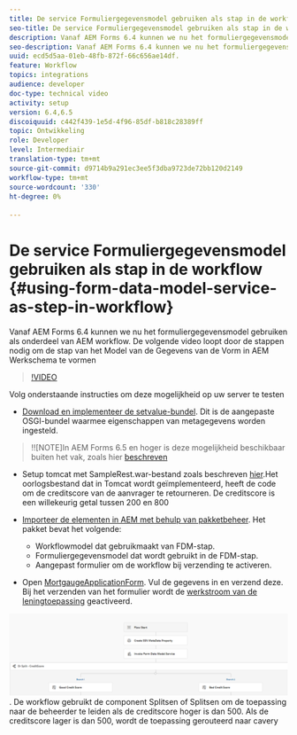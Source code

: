 ```yaml
---
title: De service Formuliergegevensmodel gebruiken als stap in de workflow
seo-title: De service Formuliergegevensmodel gebruiken als stap in de workflow
description: Vanaf AEM Forms 6.4 kunnen we nu het formuliergegevensmodel gebruiken als onderdeel van AEM workflow. De volgende video loopt door de stappen nodig om de modelstap van de Gegevens van de Vorm in AEM Werkschema te vormen.
seo-description: Vanaf AEM Forms 6.4 kunnen we nu het formuliergegevensmodel gebruiken als onderdeel van AEM workflow. De volgende video loopt door de stappen nodig om de modelstap van de Gegevens van de Vorm in AEM Werkschema te vormen.
uuid: ecd5d5aa-01eb-48fb-872f-66c656ae14df.
feature: Workflow
topics: integrations
audience: developer
doc-type: technical video
activity: setup
version: 6.4,6.5
discoiquuid: c442f439-1e5d-4f96-85df-b818c28389ff
topic: Ontwikkeling
role: Developer
level: Intermediair
translation-type: tm+mt
source-git-commit: d9714b9a291ec3ee5f3dba9723de72bb120d2149
workflow-type: tm+mt
source-wordcount: '330'
ht-degree: 0%

---
```



# De service Formuliergegevensmodel gebruiken als stap in de workflow {#using-form-data-model-service-as-step-in-workflow}

Vanaf AEM Forms 6.4 kunnen we nu het formuliergegevensmodel gebruiken als onderdeel van AEM workflow. De volgende video loopt door de stappen nodig om de stap van het Model van de Gegevens van de Vorm in AEM Werkschema te vormen


>[!VIDEO](https://video.tv.adobe.com/v/21719/?quality=9&learn=on)

Volg onderstaande instructies om deze mogelijkheid op uw server te testen
* [Download en implementeer de setvalue-bundel](/help/forms/assets/common-osgi-bundles/SetValueApp.core-1.0-SNAPSHOT.jar). Dit is de aangepaste OSGI-bundel waarmee eigenschappen van metagegevens worden ingesteld.
>!![NOTE]In AEM Forms 6.5 en hoger is deze mogelijkheid beschikbaar buiten het vak, zoals hier  [beschreven](form-data-model-service-as-step-in-aem65-workflow-video-use.md)

* Setup tomcat met SampleRest.war-bestand zoals beschreven [hier](https://docs.adobe.com/content/help/en/experience-manager-learn/forms/ic-print-channel-tutorial/introduction.html).Het oorlogsbestand dat in Tomcat wordt geïmplementeerd, heeft de code om de creditscore van de aanvrager te retourneren. De creditscore is een willekeurig getal tussen 200 en 800

* [Importeer de elementen in AEM met behulp van pakketbeheer](assets/invoke-fdm-as-service-step.zip). Het pakket bevat het volgende:

   * Workflowmodel dat gebruikmaakt van FDM-stap.
   * Formuliergegevensmodel dat wordt gebruikt in de FDM-stap.
   * Aangepast formulier om de workflow bij verzending te activeren.
* Open [MortgaugeApplicationForm](http://localhost:4502/content/dam/formsanddocuments/loanapplication/jcr:content?wcmmode=disabled). Vul de gegevens in en verzend deze. Bij het verzenden van het formulier wordt de [werkstroom van de leningtoepassing](http://http://localhost:4502/editor.html/conf/global/settings/workflow/models/LoanApplication2.html) geactiveerd.

![ workflow  ](assets/fdm-as-service-step-workflow.PNG).
De workflow gebruikt de component Splitsen of Splitsen om de toepassing naar de beheerder te leiden als de creditscore hoger is dan 500. Als de creditscore lager is dan 500, wordt de toepassing gerouteerd naar cavery
